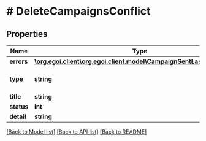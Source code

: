 # # DeleteCampaignsConflict

## Properties

Name | Type | Description | Notes
------------ | ------------- | ------------- | -------------
**errors** | [**\org.egoi.client\org.egoi.client.model\CampaignSentLast30DaysErrors**](CampaignSentLast30DaysErrors.md) |  | [optional] 
**type** | **string** | RFC for status code definitions | [optional] 
**title** | **string** | Error title | [optional] 
**status** | **int** | Status code | [optional] 
**detail** | **string** | Error detail | [optional] 

[[Back to Model list]](../../README.md#documentation-for-models) [[Back to API list]](../../README.md#documentation-for-api-endpoints) [[Back to README]](../../README.md)


